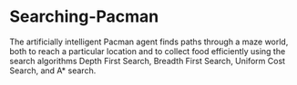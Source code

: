 # Searching-Pacman
The artificially intelligent Pacman agent finds paths through a maze world, both to reach a particular location and to collect food efficiently using the search algorithms Depth First Search, Breadth First Search, Uniform Cost Search, and A* search.
